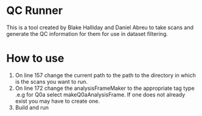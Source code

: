 # QC Runner
This is a tool created by Blake Halliday and Daniel Abreu to take scans and generate the QC information for them for use in dataset filtering.

# How to use
1. On line 157 change the current path to the path to the directory in which is the scans you want to run.
2. On line 172 change the analysisFrameMaker to the appropriate tag type .e.g for Q0a select makeQ0aAnalysisFrame. If one does not already exist you may have to create one.
3. Build and run 